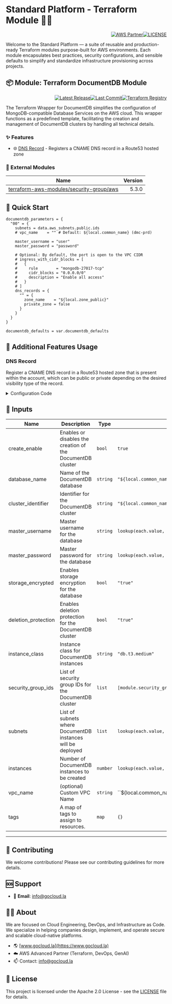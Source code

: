 # Standard Platform - Terraform Module 🚀🚀
<p align="right"><a href="https://partners.amazonaws.com/partners/0018a00001hHve4AAC/GoCloud"><img src="https://img.shields.io/badge/AWS%20Partner-Advanced-orange?style=for-the-badge&logo=amazonaws&logoColor=white" alt="AWS Partner"/></a><a href="LICENSE"><img src="https://img.shields.io/badge/License-Apache%202.0-green?style=for-the-badge&logo=apache&logoColor=white" alt="LICENSE"/></a></p>

Welcome to the Standard Platform — a suite of reusable and production-ready Terraform modules purpose-built for AWS environments.
Each module encapsulates best practices, security configurations, and sensible defaults to simplify and standardize infrastructure provisioning across projects.

## 📦 Module: Terraform DocumentDB Module
<p align="right"><a href="https://github.com/gocloudLa/terraform-aws-wrapper-documentdb/releases/latest"><img src="https://img.shields.io/github/v/release/gocloudLa/terraform-aws-wrapper-documentdb.svg?style=for-the-badge" alt="Latest Release"/></a><a href=""><img src="https://img.shields.io/github/last-commit/gocloudLa/terraform-aws-wrapper-documentdb.svg?style=for-the-badge" alt="Last Commit"/></a><a href="https://registry.terraform.io/modules/gocloudLa/wrapper-documentdb/aws"><img src="https://img.shields.io/badge/Terraform-Registry-7B42BC?style=for-the-badge&logo=terraform&logoColor=white" alt="Terraform Registry"/></a></p>
The Terraform Wrapper for DocumentDB simplifies the configuration of MongoDB-compatible Database Services on the AWS cloud. This wrapper functions as a predefined template, facilitating the creation and management of DocumentDB clusters by handling all technical details.

### ✨ Features

- 🌐 [DNS Record](#dns-record) - Registers a CNAME DNS record in a Route53 hosted zone



### 🔗 External Modules
| Name | Version |
|------|------:|
| <a href="https://github.com/terraform-aws-modules/terraform-aws-security-group" target="_blank">terraform-aws-modules/security-group/aws</a> | 5.3.0 |



## 🚀 Quick Start
```hcl
documentdb_parameters = {
  "00" = {
    subnets = data.aws_subnets.public.ids
    # vpc_name    = "" # Default: ${local.common_name} (dmc-prd)

    master_username = "user"
    master_password = "password"

    # Optional: By default, the port is open to the VPC CIDR
    # ingress_with_cidr_blocks = [
    #   {
    #     rule        = "mongodb-27017-tcp"
    #     cidr_blocks = "0.0.0.0/0"
    #     description = "Enable all access"
    #   }
    # ]
    dns_records = {
      "" = {
        zone_name    = "${local.zone_public}"
        private_zone = false
      }
    }
  }
}

documentdb_defaults = var.documentdb_defaults
```


## 🔧 Additional Features Usage

### DNS Record
Register a CNAME DNS record in a Route53 hosted zone that is present within the account, which can be public or private depending on the desired visibility type of the record.


<details><summary>Configuration Code</summary>

```hcl
dns_records = {
  "" = {
    zone_name    = local.zone_private
    private_zone = true
  }
}
```


</details>




## 📑 Inputs
| Name                | Description                                                 | Type     | Default                                                          | Required |
| ------------------- | ----------------------------------------------------------- | -------- | ---------------------------------------------------------------- | -------- |
| create_enable       | Enables or disables the creation of the DocumentDB cluster  | `bool`   | `true`                                                           | no       |
| database_name       | Name of the DocumentDB database                             | `string` | `"${local.common_name}-${each.key}"`                             | no       |
| cluster_identifier  | Identifier for the DocumentDB cluster                       | `string` | `"${local.common_name}-${each.key}"`                             | no       |
| master_username     | Master username for the database                            | `string` | `lookup(each.value, "master_username")`                          | no       |
| master_password     | Master password for the database                            | `string` | `lookup(each.value, "master_password")`                          | no       |
| storage_encrypted   | Enables storage encryption for the database                 | `bool`   | `"true"`                                                         | no       |
| deletion_protection | Enables deletion protection for the DocumentDB cluster      | `bool`   | `"true"`                                                         | no       |
| instance_class      | Instance class for DocumentDB instances                     | `string` | `"db.t3.medium"`                                                 | no       |
| security_group_ids  | List of security group IDs for the DocumentDB cluster       | `list`   | `[module.security_group_documentdb[each.key].security_group_id]` | no       |
| subnets             | List of subnets where DocumentDB instances will be deployed | `list`   | `lookup(each.value, "subnets", null)`                            | no       |
| instances           | Number of DocumentDB instances to be created                | `number` | `lookup(each.value, "instances", 1)`                             | no       |
| vpc_name            | (optional) Custom VPC Name                                  | `string` | ``${local.common_name}` (dmc-prd)`                               | no       |
| tags                | A map of tags to assign to resources.                       | `map`    | `{}`                                                             | no       |








---

## 🤝 Contributing
We welcome contributions! Please see our contributing guidelines for more details.

## 🆘 Support
- 📧 **Email**: info@gocloud.la

## 🧑‍💻 About
We are focused on Cloud Engineering, DevOps, and Infrastructure as Code.
We specialize in helping companies design, implement, and operate secure and scalable cloud-native platforms.
- 🌎 [www.gocloud.la](https://www.gocloud.la)
- ☁️ AWS Advanced Partner (Terraform, DevOps, GenAI)
- 📫 Contact: info@gocloud.la

## 📄 License
This project is licensed under the Apache 2.0 License - see the [LICENSE](LICENSE) file for details. 